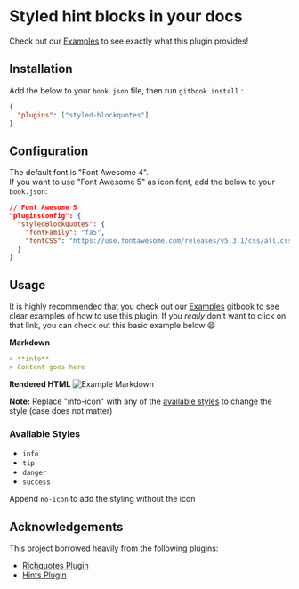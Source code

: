 # Styled hint blocks in your docs

Check out our [Examples](https://jim-moody.github.io/gitbook-plugin-styled-blockquotes) to see exactly what this plugin provides!

## Installation

Add the below to your `book.json` file, then run `gitbook install` :

```json
{
  "plugins": ["styled-blockquotes"]
}
```

## Configuration
The default font is "Font Awesome 4".  
If you want to use "Font Awesome 5" as icon font, add the below to your `book.json`:  

```json
// Font Awesome 5
"pluginsConfig": {
  "styledBlockQuotes": {
    "fontFamily": "fa5",
    "fontCSS": "https://use.fontawesome.com/releases/v5.3.1/css/all.css"
  }
}
```

## Usage

It is highly recommended that you check out our [Examples](https://jim-moody.github.io/gitbook-plugin-styled-blockquotes) gitbook to see clear examples of how to use this plugin. If you _really_ don't want to click on that link, you can check out this basic example below :smile:

**Markdown**

```md
> **info**
> Content goes here
```

**Rendered HTML**
![Example Markdown](https://user-images.githubusercontent.com/26190589/33686292-6cb04078-daa2-11e7-9be2-0e0eef05f4dc.png)

**Note:** Replace "info-icon" with any of the [available styles](#available-styles) to change the style (case does not matter)

### Available Styles

* `info`
* `tip`
* `danger`
* `success`

Append `no-icon` to add the styling without the icon

## Acknowledgements

This project borrowed heavily from the following plugins:

* [Richquotes Plugin](https://github.com/erixtekila/gitbook-plugin-richquotes)
* [Hints Plugin](https://github.com/GitbookIO/plugin-hints)
